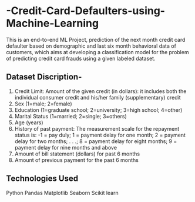 # -Credit-Card-Defaulters-using-Machine-Learning
This is an end-to-end ML Project, prediction of the next month credit card defaulter based on demographic and last six month behavioral data of customers, which aims at developing a classification model for the problem of predicting credit card frauds using a given labeled dataset.

## Dataset Discription-
1. Credit Limit: Amount of the given credit (in dollars): it includes both the individual consumer credit and his/her family (supplementary) credit
2. Sex (1=male; 2=female)
3. Education (1=graduate school; 2=university; 3=high school; 4=other)
4. Marital Status (1=married; 2=single; 3=others)
5. Age (years)
6. History of past payment: The measurement scale for the repayment status is: -1 = pay duly; 1 = payment delay for one month; 2 = payment delay for two months; . . .; 8     = payment delay for eight months; 9 = payment delay for nine months and above
7. Amount of bill statement (dollars) for past 6 months
8. Amount of previous payment for the past 6 months

## Technologies Used
Python
Pandas
Matplotlib
Seaborn
Scikit learn


   

 
